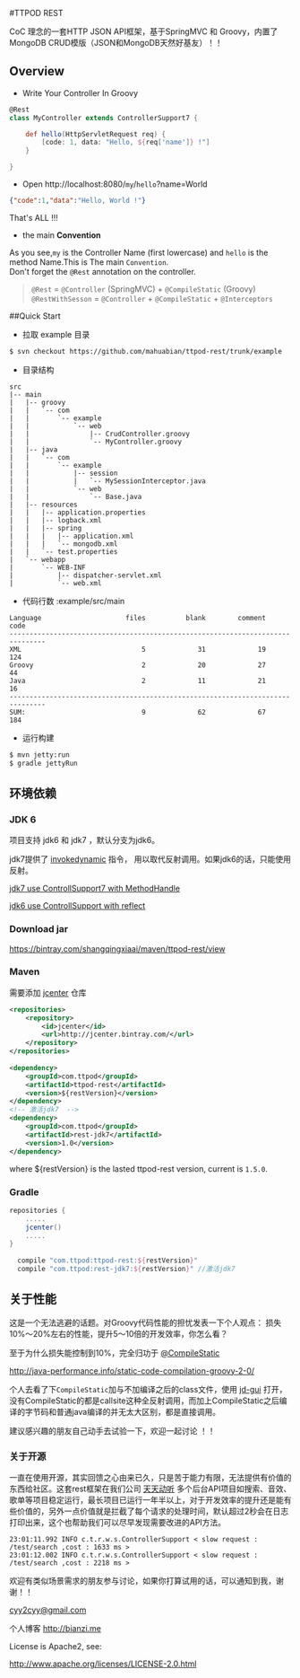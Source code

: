 #TTPOD REST



CoC 理念的一套HTTP JSON API框架，基于SpringMVC 和 Groovy，内置了 MongoDB CRUD模版（JSON和MongoDB天然好基友）！！


## Overview

* Write Your Controller In Groovy

``` groovy
@Rest
class MyController extends ControllerSupport7 {

    def hello(HttpServletRequest req) {
        [code: 1, data: "Hello, ${req['name']} !"]
    }

}
```

                               
* Open http://localhost:8080/`my`/`hello`?name=World


``` json
{"code":1,"data":"Hello, World !"}
```

That's ALL !!!

* the main **Convention**


As you see,`my` is the Controller Name (first lowercase) and `hello` is the method Name.This is The main `Convention`.   
Don't forget the  `@Rest` annotation on the controller.    
>`@Rest` =  `@Controller` (SpringMVC) + `@CompileStatic` (Groovy)    
>`@RestWithSesson` = `@Controller` +  `@CompileStatic` + `@Interceptors`


##Quick Start


* 拉取 example 目录


``` bash
$ svn checkout https://github.com/mahuabian/ttpod-rest/trunk/example
```
* 目录结构

```
src
|-- main
|   |-- groovy
|   |   `-- com
|   |       `-- example
|   |           `-- web
|   |               |-- CrudController.groovy
|   |               `-- MyController.groovy
|   |-- java
|   |   `-- com
|   |       `-- example
|   |           |-- session
|   |           |   `-- MySessionInterceptor.java
|   |           `-- web
|   |               `-- Base.java
|   |-- resources
|   |   |-- application.properties
|   |   |-- logback.xml
|   |   |-- spring
|   |   |   |-- application.xml
|   |   |   `-- mongodb.xml
|   |   `-- test.properties
|   `-- webapp
|       `-- WEB-INF
|           |-- dispatcher-servlet.xml
|           `-- web.xml
```

* 代码行数 :example/src/main

```
Language                     files          blank        comment           code
-------------------------------------------------------------------------------
XML                              5             31             19            124
Groovy                           2             20             27             44
Java                             2             11             21             16
-------------------------------------------------------------------------------
SUM:                             9             62             67            184
```

* 运行构建

``` bash
$ mvn jetty:run
$ gradle jettyRun
```


## 环境依赖

### JDK 6
  
   项目支持 jdk6 和 jdk7 ，默认分支为jdk6。

   jdk7提供了 [invokedynamic](http://docs.oracle.com/javase/7/docs/technotes/guides/vm/multiple-language-support.html#invokedynamic) 指令， 用以取代反射调用。如果jdk6的话，只能使用反射。
   
   [jdk7 use ControllSupport7 with MethodHandle](https://github.com/mahuabian/ttpod-rest/blob/master/ttpod-rest/src/main/java/com/ttpod/rest/web/support/ControllerSupport7.java)
   
   [jdk6 use ControllSupport with reflect ](https://github.com/mahuabian/ttpod-rest/blob/master/ttpod-rest/src/main/java/com/ttpod/rest/web/support/ControllerSupport.java)
   

### Download jar

<https://bintray.com/shangqingxiaai/maven/ttpod-rest/view>


### Maven

需要添加 [jcenter](http://jcenter.bintray.com/) 仓库

```xml
<repositories>
    <repository>
        <id>jcenter</id>
        <url>http://jcenter.bintray.com/</url>
    </repository>
</repositories>
    
<dependency>
    <groupId>com.ttpod</groupId>
    <artifactId>ttpod-rest</artifactId>
    <version>${restVersion}</version>
</dependency>
<!-- 激活jdk7  -->
<dependency>
    <groupId>com.ttpod</groupId>
    <artifactId>rest-jdk7</artifactId>
    <version>1.0</version>
</dependency>
```

where ${restVersion} is the lasted ttpod-rest version, current is `1.5.0`.

### Gradle

``` groovy
repositories {
    .....
    jcenter()
    .....
}
  
  compile "com.ttpod:ttpod-rest:${restVersion}"
  compile "com.ttpod:rest-jdk7:${restVersion}" //激活jdk7
```  

  

## 关于性能

这是一个无法逃避的话题。对Groovy代码性能的担忧发表一下个人观点：
损失10%～20%左右的性能，提升5～10倍的开发效率，你怎么看？

至于为什么损失能控制到10%，完全归功于 [@CompileStatic](http://groovy.codehaus.org/Runtime+vs+Compile+time,+Static+vs+Dynamic)

<http://java-performance.info/static-code-compilation-groovy-2-0/>

个人去看了下`CompileStatic`加与不加编译之后的class文件，使用 [jd-gui](jd.benow.ca/#jd-gui-download) 打开，没有CompileStatic的都是callsite这种全反射调用，而加上CompileStatic之后编译的字节码和普通java编译的并无太大区别，都是直接调用。

建议感兴趣的朋友自己动手去试验一下，欢迎一起讨论 ！！


### 关于开源

一直在使用开源，其实回馈之心由来已久，只是苦于能力有限，无法提供有价值的东西给社区。这套rest框架在我们公司 [天天动听](http://www.ttpod.cn) 多个后台API项目如搜索、音效、歌单等项目稳定运行，最长项目已运行一年半以上，对于开发效率的提升还是能有些价值的，另外一点价值就是拦截了每个请求的处理时间，默认超过2秒会在日志打印出来，这个也帮助我们可以尽早发现需要改进的API方法。

```log
23:01:11.992 INFO c.t.r.w.s.ControllerSupport < slow request : /test/search ,cost : 1633 ms >
23:01:12.002 INFO c.t.r.w.s.ControllerSupport < slow request : /test/search ,cost : 2218 ms >
```

欢迎有类似场景需求的朋友参与讨论，如果你打算试用的话，可以通知到我，谢谢！！ 

cyy2cyy@gmail.com

个人博客 <http://bianzi.me>




License is Apache2, see:

  http://www.apache.org/licenses/LICENSE-2.0.html
  






